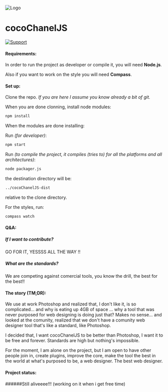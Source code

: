 ![Logo](https://github.com/rokyed/cocoChanelJS/blob/master/app/resources/logo/inkscape-ccjs-logo-256.png)
# cocoChanelJS

[![Support](https://supporter.60devs.com/api/b/458567f23de2355cbd6f551a6637e702)](https://supporter.60devs.com/give/458567f23de2355cbd6f551a6637e702)

#### Requirements:
In order to run the project as developer or compile it, you will need **Node.js**.

Also if you want to work on the style you will need **Compass**.

#### Set up: 

Clone the repo. *If you are here I assume you know already a bit of git.*

When you are done clonning, install node modules:
```bash
npm install
```

When the modules are done installing:

Run *(for developer)*: 
```bash
npm start
```

Run *(to compile the project, it compiles (tries to) for all the platforms and all architectures)*:
```bash
node packager.js
```
the destination directory will be: 
```bash
../cocoChanelJS-dist
```
relative to the clone directory.


For the styles, run: 
```bash
compass watch
```

#### Q&A:
##### If I want to contribute? 
GO FOR IT, YESSSS ALL THE WAY !! 

##### What are the standards?
We are competing against comercial tools, you know the drill, the best for the best!!

#### The story (TM;DR):
We use at work Photoshop and realized that, I don't like it, is so complicated... and why is eating up 4GB of space ...
why a tool that was never purposed for web designing is doing just that? Makes no sense... and looked at the comunity, realized that we don't have a comunity web designer tool that's like a standard, like Photoshop.

I decided that, I want cocoChanelJS to be better than Photoshop, I want it to be free and forever. Standards are high but nothing's impossible.

For the moment, I am alone on the project, but I am open to have other people join in, create plugins, improve the core, make the tool the best in the world at what's purposed to be, a web designer. The best web designer.

#### Project status:
######Still aliveeee!!!  (working on it when i get free time)
